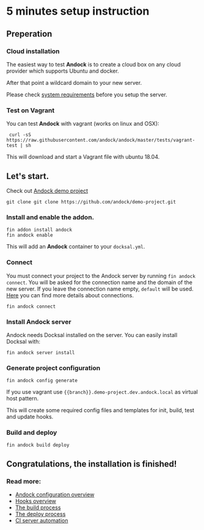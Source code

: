 # 5 minutes setup instruction

## Preperation
### Cloud installation
The easiest way to test <b>Andock</b> is to create a cloud box on any cloud provider which supports Ubuntu and docker.

After that point a wildcard domain to your new server.

Please check [system requirements](system-requirements.md) before you setup the server.

### Test on Vagrant
You can test <b>Andock</b> with vagrant (works on linux and OSX):

```
 curl -sS https://raw.githubusercontent.com/andock/andock/master/tests/vagrant-test | sh
```
This will download and start a Vagrant file with ubuntu 18.04. 

## Let's start.
Check out [Andock demo project](https://github.com/andock/demo-project)
```
git clone git clone https://github.com/andock/demo-project.git
```
### Install and enable the addon.
```
fin addon install andock
fin andock enable
```
This will add an <b>Andock</b> container to your `docksal.yml`.

### Connect
You must connect your project to the Andock server by running `fin andock connect`. You will be asked for the connection name and the domain of the new server.
If you leave the connection name empty, `default` will be used. [Here](../configuration/connections.md) you can find more details about connections.
```
fin andock connect
```
### Install Andock server
Andock needs Docksal installed on the server. You can easily install Docksal with: 
```
fin andock server install
```
### Generate project configuration
```
fin andock config generate
```
If you use vagrant use `{{branch}}.demo-project.dev.andock.local` as virtual host pattern.
 
This will create some required config files and templates for init, build, test and update hooks. 

### Build and deploy
```
fin andock build deploy
```

## Congratulations, the installation is finished!

### Read more:
* [Andock configuration overview](../configuration/andock.md) 
* [Hooks overview](../configuration/hooks.md)
* [The build process](../configuration/build.md)
* [The deploy process](../configuration/environment.md)
* [CI server automation](../integrations/ci.md)
